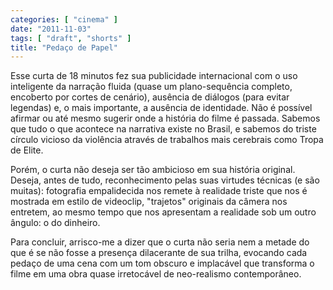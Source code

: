 ```yaml
---
categories: [ "cinema" ]
date: "2011-11-03"
tags: [ "draft", "shorts" ]
title: "Pedaço de Papel"
---
```

Esse curta de 18 minutos fez sua publicidade internacional com o uso
inteligente da narração fluida (quase um plano-sequência completo,
encoberto por cortes de cenário), ausência de diálogos (para evitar
legendas) e, o mais importante, a ausência de identidade. Não é
possível afirmar ou até mesmo sugerir onde a história do filme é
passada. Sabemos que tudo o que acontece na narrativa existe no Brasil,
e sabemos do triste círculo vicioso da violência através de trabalhos
mais cerebrais como Tropa de Elite.

Porém, o curta não deseja ser tão ambicioso em sua história
original. Deseja, antes de tudo, reconhecimento pelas suas virtudes
técnicas (e são muitas): fotografia empalidecida nos remete à realidade
triste que nos é mostrada em estilo de videoclip, "trajetos" originais
da câmera nos entretem, ao mesmo tempo que nos apresentam a realidade
sob um outro ângulo: o do dinheiro.

Para concluir, arrisco-me a dizer que o curta não seria nem a metade
do que é se não fosse a presença dilacerante de sua trilha, evocando
cada pedaço de uma cena com um tom obscuro e implacável que transforma
o filme em uma obra quase irretocável de neo-realismo contemporâneo.

